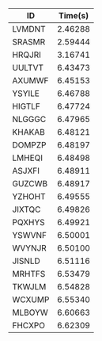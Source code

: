 |ID|Time(s)|
|-|-|
|LVMDNT|2.46288|
|SRASMR|2.59444|
|HRQJRI|3.16741|
|UULTVT|6.43473|
|AXUMWF|6.45153|
|YSYILE|6.46788|
|HIGTLF|6.47724|
|NLGGGC|6.47965|
|KHAKAB|6.48121|
|DOMPZP|6.48197|
|LMHEQI|6.48498|
|ASJXFI|6.48911|
|GUZCWB|6.48917|
|YZHOHT|6.49555|
|JIXTQC|6.49826|
|PQXHYS|6.49921|
|YSWVNF|6.50001|
|WVYNJR|6.50100|
|JISNLD|6.51116|
|MRHTFS|6.53479|
|TKWJLM|6.54828|
|WCXUMP|6.55340|
|MLBOYW|6.60663|
|FHCXPO|6.62309|

